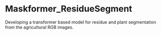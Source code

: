# Maskformer_ResidueSegment
Developing a transformer based model for residue and plant segmentation from the agricultural RGB images.
